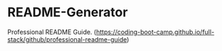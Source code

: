 # README-Generator

Professional README Guide. (https://coding-boot-camp.github.io/full-stack/github/professional-readme-guide)